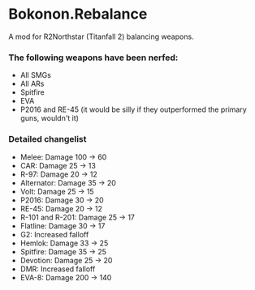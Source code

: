 # Bokonon.Rebalance
A mod for R2Northstar (Titanfall 2) balancing weapons.

### The following weapons have been nerfed:

- All SMGs<br>
- All ARs<br>
- Spitfire<br>
- EVA<br>
- P2016 and RE-45 (it would be silly if they outperformed the primary guns, wouldn't it)<br>

### Detailed changelist

- Melee: Damage 100 -> 60
- CAR: Damage 25 -> 13
- R-97: Damage 20 -> 12
- Alternator: Damage 35 -> 20
- Volt: Damage 25 -> 15
- P2016: Damage 30 -> 20
- RE-45: Damage 20 -> 12
- R-101 and R-201: Damage 25 -> 17
- Flatline: Damage 30 -> 17
- G2: Increased falloff
- Hemlok: Damage 33 -> 25
- Spitfire: Damage 35 -> 25
- Devotion: Damage 25 -> 20
- DMR: Increased falloff
- EVA-8: Damage 200 -> 140
